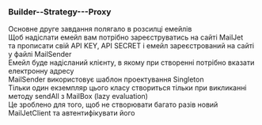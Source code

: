 ### Builder--Strategy---Proxy
Основне друге завдання полягало в розсилці емейлів <br>
Щоб надіслати емейл вам потрібно зареєструватись на сайті MailJet <br>
та прописати свій API KEY, API SECRET і емейл зареєстрований на сайті у файлі MailSender <br>
Емейл буде надісланий клієнту, в якому при створенні потрібно вказати електронну адресу <br>
MailSender використовує шаблон проектування Singleton <br>
Тільки один екземпляр цього класу створиться тільки при викликанні методу sendAll з MailBox (lazy evaluation) <br>
Це зроблено для того, щоб не створювати багато разів новий MailJetClient та автентифікувати його <br>
